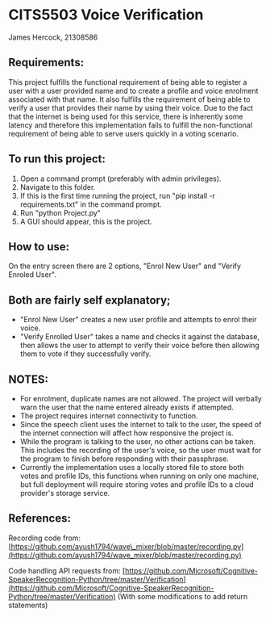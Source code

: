 # CITS5503 Voice Verification

James Hercock, 21308586

## Requirements:

This project fulfills the functional requirement of being able to register a user with a user provided name and to create a profile and voice enrolment associated with that name. It also fulfills the requirement of being able to verify a user that provides their name by using their voice. Due to the fact that the internet is being used for this service, there is inherently some latency and therefore this implementation fails to fulfill the non-functional requirement of being able to serve users quickly in a voting scenario.

## To run this project:

1. Open a command prompt (preferably with admin privileges).
2. Navigate to this folder.
3. If this is the first time running the project, run &quot;pip install -r requirements.txt&quot; in the command prompt.
4. Run &quot;python Project.py&quot;
5. A GUI should appear, this is the project.

## How to use:

On the entry screen there are 2 options, &quot;Enrol New User&quot; and &quot;Verify Enroled User&quot;.

## Both are fairly self explanatory;

- &quot;Enrol New User&quot; creates a new user profile and attempts to enrol their voice.
- &quot;Verify Enrolled User&quot; takes a name and checks it against the database, then allows the user to attempt to verify their voice before then allowing them to vote if they successfully verify.

## NOTES:

- For enrolment, duplicate names are not allowed. The project will verbally warn the user that the name entered already exists if attempted.
- The project requires internet connectivity to function.
- Since the speech client uses the internet to talk to the user, the speed of the internet connection will affect how responsive the project is.
- While the program is talking to the user, no other actions can be taken. This includes the recording of the user&#39;s voice, so the user must wait for the program to finish before responding with their passphrase.
- Currently the implementation uses a locally stored file to store both votes and profile IDs, this functions when running on only one machine, but full deployment will require storing votes and profile IDs to a cloud provider&#39;s storage service.

## References:

Recording code from: [https://github.com/ayush1794/wave\_mixer/blob/master/recording.py](https://github.com/ayush1794/wave_mixer/blob/master/recording.py)

Code handling API requests from: [https://github.com/Microsoft/Cognitive-SpeakerRecognition-Python/tree/master/Verification](https://github.com/Microsoft/Cognitive-SpeakerRecognition-Python/tree/master/Verification)
(With some modifications to add return statements)